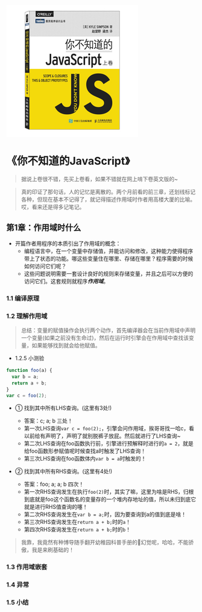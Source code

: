 ![9787115385734](../../../static/img/9787115385734.jpg)

# 《你不知道的JavaScript》

> 据说上卷很不错，先买上卷看，如果不错就在网上啃下卷英文版的~
 
 > 真的印证了那句话，人的记忆是离散的。两个月前看的前三章，还划线标记各种，但现在基本不记得了，就记得描述作用域时作者用高楼大厦的比喻。哎，看来还是得多记笔记。
 
## 第1章：作用域时什么

- 开篇作者用程序的本质引出了作用域的概念：
  - 编程语言中，在一个变量中存储值，并能访问和修改，这种能力使得程序带上了状态的功能。哪这些变量住在哪里、存储在哪里？程序需要的时候如何访问它们呢？
  - 这些问题说明需要一套设计良好的规则来存储变量，并且之后可以方便的访问它们。这套规则就程序***作用域***。

### 1.1 编译原理




### 1.2 理解作用域

> 总结：变量的赋值操作会执行两个动作，首先编译器会在当前作用域中声明一个变量(如果之前没有生命过)，然后在运行时引擎会在作用域中查找该变量，如果能够找到就会给他赋值。

- 1.2.5 小测验

```javascript
function foo(a) {
  var b = a;
  return a + b;
}
var c = foo(2);
```

- ① 找到其中所有LHS查询。(这里有3处!)
  - 答案：c; a; b 三处！
  - 第一次LHS查询`var c = foo(2);`，引擎会问作用域，挨哥哥找一哈c，看以前给有声明了，声明了就别脱裤子放屁。然后就进行了LHS查询~
  - 第二次LHS查询在foo函数执行前，引擎进行预解释时进行的`a = 2`，就是给foo函数形参赋值呢时候查找a时触发了LHS查询！
  - 第三次LHS查询在foo函数体内`var b = a`时触发的！

- ② 找到其中所有RHS查询。(这里有4处!)
  -  答案：foo; a; a; b 四次！
  -  第一次RHS查询发生在执行`foo(2)`时，其实了嘛，这里为啥是RHS，归根到底就是foo这个函数名的变量存的一个堆内存地址的值，所以未归到底它就是进行RHS值查询的噻！
  -  第二次RHS查询发生在`var b = a;`时，因为要查询到a的值到底是啥！
  -  第三次RHS查询发生在`return a + b;`时的`a`！
  -  第四次RHS查询发生在`return a + b;`时的`b`！

> 我靠，我竟然有种博导随手翻开幼稚园科普手册的幻觉呢，哈哈，不能骄傲，我是来刷基础的！

### 1.3 作用域嵌套


### 1.4 异常


### 1.5 小结
  



